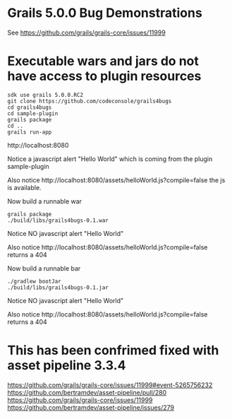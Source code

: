 # Grails 5.0.0 Bug Demonstrations

See https://github.com/grails/grails-core/issues/11999

# Executable wars and jars do not have access to plugin resources

	sdk use grails 5.0.0.RC2
	git clone https://github.com/codeconsole/grails4bugs
	cd grails4bugs
	cd sample-plugin
	grails package
	cd ..
	grails run-app

http://localhost:8080

Notice a javascript alert "Hello World" which is coming from the plugin sample-plugin

Also notice http://localhost:8080/assets/helloWorld.js?compile=false the js is available.

Now build a runnable war


	grails package
	./build/libs/grails4bugs-0.1.war

Notice NO javascript alert "Hello World"

Also notice http://localhost:8080/assets/helloWorld.js?compile=false returns a 404

Now build a runnable bar


	./gradlew bootJar
	./build/libs/grails4bugs-0.1.jar

Notice NO javascript alert "Hello World"

Also notice http://localhost:8080/assets/helloWorld.js?compile=false returns a 404

# This has been confrimed fixed with asset pipeline 3.3.4
https://github.com/grails/grails-core/issues/11999#event-5265756232
https://github.com/bertramdev/asset-pipeline/pull/280
https://github.com/grails/grails-core/issues/11999
https://github.com/bertramdev/asset-pipeline/issues/279
